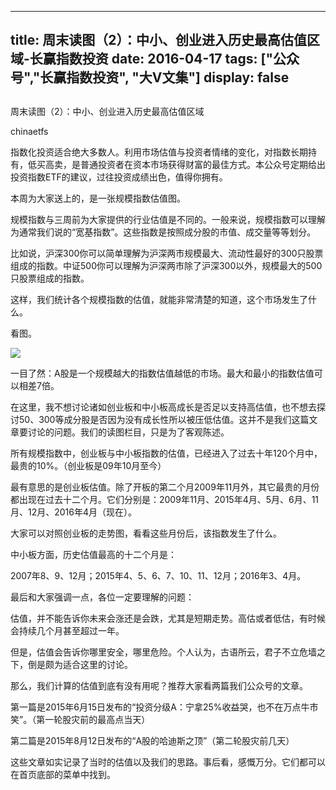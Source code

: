 
---
title:  周末读图（2）：中小、创业进入历史最高估值区域-长赢指数投资
date: 2016-04-17
tags: ["公众号","长赢指数投资", "大V文集"]
display: false
---


## 



周末读图（2）：中小、创业进入历史最高估值区域




chinaetfs




指数化投资适合绝大多数人。利用市场估值与投资者情绪的变化，对指数长期持有，低买高卖，是普通投资者在资本市场获得财富的最佳方式。本公众号定期给出投资指数ETF的建议，过往投资成绩出色，值得你拥有。




本周为大家送上的，是一张规模指数估值图。



规模指数与三周前为大家提供的行业估值是不同的。一般来说，规模指数可以理解为通常我们说的“宽基指数”。这些指数是按照成分股的市值、成交量等等划分。



比如说，沪深300你可以简单理解为沪深两市规模最大、流动性最好的300只股票组成的指数。中证500你可以理解为沪深两市除了沪深300以外，规模最大的500只股票组成的指数。



这样，我们统计各个规模指数的估值，就能非常清楚的知道，这个市场发生了什么。



看图。



<img data-s="300,640" data-type="png" src="http://mmbiz.qpic.cn/mmbiz/SEPick5M9xjPI8iaeoMF9hQJ4hj7ulYBrmOngmbRrl5wuezfc1exaicdCBU81mztj2XXJOxO0AqHk6uicBBj8Dpf3Q/0?wx_fmt=png" data-ratio="0.5953237410071942" data-w=""/>



一目了然：A股是一个规模越大的指数估值越低的市场。最大和最小的指数估值可以相差7倍。



在这里，我不想讨论诸如创业板和中小板高成长是否足以支持高估值，也不想去探讨50、300等成分股是否因为没有成长性所以被压低估值。这并不是我们这篇文章要讨论的问题。我们的读图栏目，只是为了客观陈述。



所有规模指数中，创业板与中小板指数的估值，已经进入了过去十年120个月中，最贵的10%。（创业板是09年10月至今）



最有意思的是创业板估值。除了开板的第二个月2009年11月外，其它最贵的月份都出现在过去十二个月。它们分别是：2009年11月、2015年4月、5月、6月、11月、12月、2016年4月（现在）。



大家可以对照创业板的走势图，看看这些月份后，该指数发生了什么。



中小板方面，历史估值最高的十二个月是：



2007年8、9、12月；2015年4、5、6、7、10、11、12月；2016年3、4月。





最后和大家强调一点，各位一定要理解的问题：



估值，并不能告诉你未来会涨还是会跌，尤其是短期走势。高估或者低估，有时候会持续几个月甚至超过一年。



但是，估值会告诉你哪里安全，哪里危险。个人认为，古语所云，君子不立危墙之下，倒是颇为适合这里的讨论。



那么，我们计算的估值到底有没有用呢？推荐大家看两篇我们公众号的文章。



第一篇是2015年6月15日发布的“投资分级A：宁拿25%收益哭，也不在万点牛市笑”。（第一轮股灾前的最高点当天）



第二篇是2015年8月12日发布的“A股的哈迪斯之顶”（第二轮股灾前几天）



这些文章如实记录了当时的估值以及我们的思路。事后看，感慨万分。它们都可以在首页底部的菜单中找到。




















